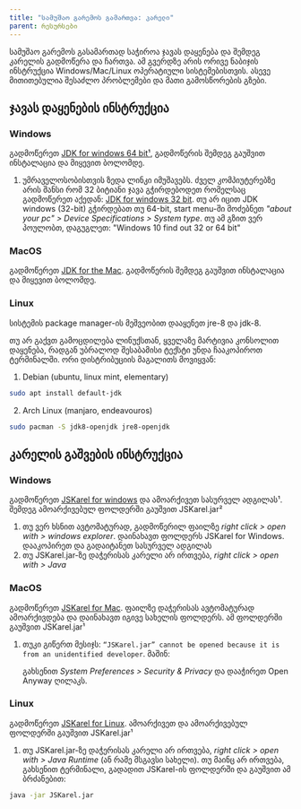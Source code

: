 ```yaml
---
title: "სამუშაო გარემოს გამართვა: კარელი"
parent: რესურსები
--- 
```


სამუშაო გარემოს გასამართად საჭიროა ჯავას დაყენება და შემდეგ კარელის გადმოწერა და ჩართვა. ამ გვერდზე არის ორივე ნაბიჯის ინსტრუქცია Windows/Mac/Linux ოპერატიული სისტემებისთვის. ასევე მითითებულია შესაძლო პრობლემები და მათი გამოსწორების გზები. 

## ჯავას დაყენების ინსტრუქცია

### Windows
გადმოწერეთ [JDK for windows 64 bit¹](https://drive.google.com/file/d/16RfvDKklqyx_cvou7twgWr18JAjrXQsa/view?usp=sharing), გადმოწერის შემდეგ გაუშვით ინსტალაცია და მიყევით ბოლომდე.

1. უმრაველოსობისთვის ზედა ლინკი იმუშავებს. ძველ კომპიუტერებზე არის შანსი რომ 32 ბიტიანი ჯავა გჭირდებოდეთ რომელსაც გადმოწერეთ აქედან: [JDK for windows 32 bit](https://drive.google.com/file/d/1FyukeiWKFBxjD1uxakteLXCYyIDtQET8/view?usp=sharing). თუ არ იცით JDK windows (32-bit) გჭირდებათ თუ 64-bit, start menu-ში მოძებნეთ _"about your pc" > Device Specifications > System type_. თუ ამ გზით ვერ პოულობთ, დაგუგლეთ: "Windows 10 find out 32 or 64 bit"

### MacOS
გადმოწერეთ [JDK for the Mac](https://drive.google.com/file/d/1R_dDPnpfEYMKk5WvIcFy1th585NAVPhl/view?usp=sharing). გადმოწერის შემდეგ გაუშვით ინსტალაცია და მიყევით ბოლომდე.

### Linux
სისტემის package manager-ის მეშვეობით დააყენეთ jre-8 და jdk-8. 

თუ არ გაქვთ გამოცდილება ლინუქსთან, ყველაზე მარტივია კონსოლით დაყენება, რადგან უბრალოდ შესაბამისი ტექსტი უნდა ჩააკოპიროთ ტერმინალში. ორი დისტრიბუციის მაგალითს მოვიყვან:

1. Debian (ubuntu, linux mint, elementary)
```bash
sudo apt install default-jdk
```

2. Arch Linux (manjaro, endeavouros)
```bash
sudo pacman -S jdk8-openjdk jre8-openjdk
```

## კარელის გაშვების ინსტრუქცია

### Windows
გადმოწერეთ [JSKarel for windows](https://drive.google.com/file/d/1utLHfYGnPfDShb7D5H9bNcgI66gKK-ji/view?usp=sharing) და ამოარქივეთ სასურველ ადგილას¹. შემდეგ ამოარქივებულ ფოლდერში გაუშვით JSKarel.jar²

1. თუ ვერ ხსნით ავტომატურად, გადმოწერილ ფაილზე _right click > open with > windows explorer_. დაინახავთ ფოლდერს JSKarel for Windows. დააკოპირეთ და გადაიტანეთ სასურველ ადგილას
2. თუ JSKarel.jar-ზე დაჭერისას კარელი არ ირთვება, _right click > open with > Java_

### MacOS
გადმოწერეთ [JSKarel for Mac](https://drive.google.com/file/d/1Fhx_g1FVozPerGi_UFPdXE6ZBj-yjJVb/view?usp=sharing). ფაილზე დაჭერისას ავტომატურად ამოარქივდება და დაინახავთ იგივე სახელის ფოლდერს. ამ ფოლდერში გაუშვით JSKarel.jar¹

1. თუკი გიწერთ მესიჯს: ```“JSKarel.jar” cannot be opened because it is from an unidentified developer```. მაშინ:

   გახსენით _System Preferences > Security & Privacy_ და დააჭირეთ Open Anyway ღილაკს. 

### Linux
გადმოწერეთ [JSKarel for Linux](https://drive.google.com/file/d/1Fhx_g1FVozPerGi_UFPdXE6ZBj-yjJVb/view?usp=sharing). ამოარქივეთ და ამოარქივებულ ფოლდერში გაუშვით JSKarel.jar¹

1. თუ JSKarel.jar-ზე დაჭერისას კარელი არ ირთვება, _right click > open with > Java Runtime_ (ან რამე მსგავსი სახელი). თუ მაინც არ ირთვება, გახსენით ტერმინალი, გადადით JSKarel-ის ფოლდერში და გაუშვით ამ ბრძანებით:
```bash
java -jar JSKarel.jar
```